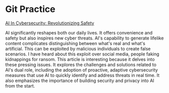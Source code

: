 # Git Practice
[AI In Cybersecurity: Revolutionizing Safety](https://www.forbes.com/councils/forbestechcouncil/2024/02/15/ai-in-cybersecurity-revolutionizing-safety/)

AI significantly reshapes both our daily lives. It offers convenience and safety but also inspires new cyber threats. AI's capability to generate lifelike content complicates distinguishing between what's real and what's artificial. This can be exploited by malicious individuals to create false scenarios. I have heard about this exploit over social media, people faking kidnappings for ransom. This article is interesting because it delves into these pressing issues. It explores the challenges and solutions related to AI's dual role, including the adoption of proactive, adaptive cybersecurity measures that use AI to quickly identify and address threats in real time. It also emphasizes the importance of building security and privacy into AI from the start.

